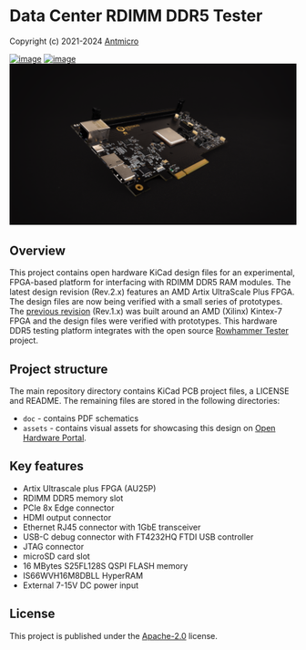 # Data Center RDIMM DDR5 Tester

Copyright (c) 2021-2024 [Antmicro](https://antmicro.com)

[![image](https://img.shields.io/badge/View%20on-Antmicro%20Open%20Source%20Portal-332d37?style=flat-square)](https://opensource.antmicro.com/projects/ddr5-tester/)
[![image](https://img.shields.io/badge/View%20on-Antmicro%20Open%20Hardware%20Portal-332d37?style=flat-square)](https://openhardware.antmicro.com/boards/data-center-rdimm-ddr5-tester/?tab=features)
![](img/rdimm-ddr5-tester-2.0.0-photo.png)

## Overview

This project contains open hardware KiCad design files for an experimental, FPGA-based platform for interfacing with RDIMM DDR5 RAM modules.
The latest design revision (Rev.2.x) features an AMD Artix UltraScale Plus FPGA.
The design files are now being verified with a small series of prototypes.
The [previous revision](https://github.com/antmicro/ddr5-tester/releases/tag/rev.1.0.1-production) (Rev.1.x) was built around an AMD (Xilinx) Kintex-7 FPGA and the design files were verified with prototypes.
This hardware DDR5 testing platform integrates with the open source [Rowhammer Tester](https://github.com/antmicro/rowhammer-tester) project.

## Project structure

The main repository directory contains KiCad PCB project files, a LICENSE and README.
The remaining files are stored in the following directories:

* `doc` - contains PDF schematics
* `assets` - contains visual assets for showcasing this design on [Open Hardware Portal](https://openhardware.antmicro.com/boards/data-center-rdimm-ddr5-tester/?view=top-ortho&tab=features).

## Key features

* Artix Ultrascale plus FPGA (AU25P)
* RDIMM DDR5 memory slot
* PCIe 8x Edge connector
* HDMI output connector
* Ethernet RJ45 connector with 1GbE transceiver
* USB-C debug connector with FT4232HQ FTDI USB controller
* JTAG connector
* microSD card slot
* 16 MBytes S25FL128S QSPI FLASH memory
* IS66WVH16M8DBLL HyperRAM
* External 7-15V DC power input

## License

This project is published under the [Apache-2.0](LICENSE) license.
